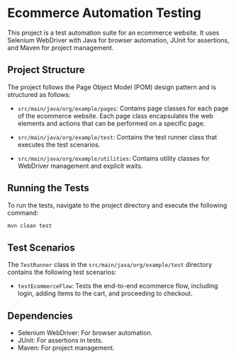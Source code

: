# Ecommerce Automation Testing

This project is a test automation suite for an ecommerce website. It uses Selenium WebDriver with Java for browser automation, JUnit for assertions, and Maven for project management.

## Project Structure

The project follows the Page Object Model (POM) design pattern and is structured as follows:

- `src/main/java/org/example/pages`: Contains page classes for each page of the ecommerce website. Each page class encapsulates the web elements and actions that can be performed on a specific page.

- `src/main/java/org/example/test`: Contains the test runner class that executes the test scenarios.

- `src/main/java/org/example/utilities`: Contains utility classes for WebDriver management and explicit waits.

## Running the Tests

To run the tests, navigate to the project directory and execute the following command:

```bash
mvn clean test
```

## Test Scenarios

The `TestRunner` class in the `src/main/java/org/example/test` directory contains the following test scenarios:

- `testEcommerceFlow`: Tests the end-to-end ecommerce flow, including login, adding items to the cart, and proceeding to checkout.

## Dependencies

- Selenium WebDriver: For browser automation.
- JUnit: For assertions in tests.
- Maven: For project management.